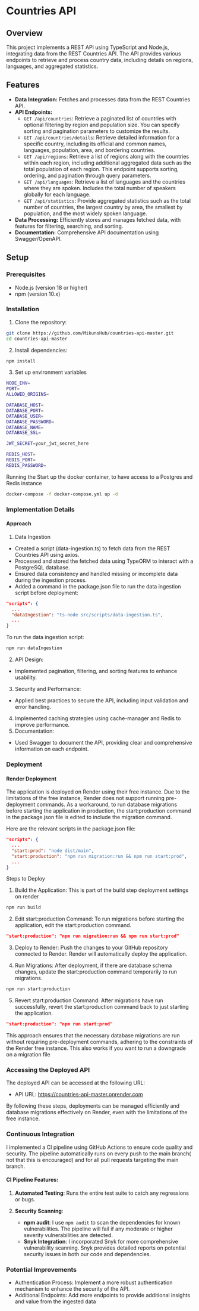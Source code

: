 # Countries API

## Overview

This project implements a REST API using TypeScript and Node.js, integrating data from the REST Countries API. The API provides various endpoints to retrieve and process country data, including details on regions, languages, and aggregated statistics.

## Features

- **Data Integration:** Fetches and processes data from the REST Countries API.
- **API Endpoints:**
  - `GET /api/countries`: Retrieve a paginated list of countries with optional filtering by region and population size. You can specify sorting and pagination parameters to customize the results.
  - `GET /api/countries/details`: Retrieve detailed information for a specific country, including its official and common names, languages, population, area, and bordering countries.
  - `GET /api/regions`: Retrieve a list of regions along with the countries within each region, including additional aggregated data such as the total population of each region. This endpoint supports sorting, ordering, and pagination through query parameters.
  - `GET /api/languages`: Retrieve a list of languages and the countries where they are spoken. Includes the total number of speakers globally for each language.
  - `GET /api/statistics`: Provide aggregated statistics such as the total number of countries, the largest country by area, the smallest by population, and the most widely spoken language.
- **Data Processing:** Efficiently stores and manages fetched data, with features for filtering, searching, and sorting.
- **Documentation:** Comprehensive API documentation using Swagger/OpenAPI.

## Setup

### Prerequisites

- Node.js (version 18 or higher)
- npm (version 10.x)

### Installation

1. Clone the repository:

```bash
git clone https://github.com/MikunsHub/countries-api-master.git
cd countries-api-master
```

2. Install dependencies:
```bash
npm install
```
3. Set up environment variables
```bash
NODE_ENV=
PORT=
ALLOWED_ORIGINS=

DATABASE_HOST=
DATABASE_PORT=
DATABASE_USER=
DATABASE_PASSWORD=
DATABASE_NAME=
DATABASE_SSL=

JWT_SECRET=your_jwt_secret_here

REDIS_HOST=
REDIS_PORT=
REDIS_PASSWORD=
```

Running the 
Start up the docker container, to have access to a Postgres and Redis instance
```bash
docker-compose -f docker-compose.yml up -d
```

### Implementation Details
#### Approach

1. Data Ingestion
- Created a script (data-ingestion.ts) to fetch data from the REST Countries API using axios.
- Processed and stored the fetched data using TypeORM to interact with a PostgreSQL database.
- Ensured data consistency and handled missing or incomplete data during the ingestion process.
- Added a command in the package.json file to run the data ingestion script before deployment:
```json
"scripts": {
  ...
  "dataIngestion": "ts-node src/scripts/data-ingestion.ts",
  ...
}
```
To run the data ingestion script:
```bash
npm run dataIngestion
```
2. API Design:
- Implemented pagination, filtering, and sorting features to enhance usability.
3. Security and Performance:
- Applied best practices to secure the API, including input validation and error handling.
4. Implemented caching strategies using cache-manager and Redis to improve performance.
5. Documentation:
- Used Swagger to document the API, providing clear and comprehensive information on each endpoint.

### Deployment
#### Render Deployment
The application is deployed on Render using their free instance. Due to the limitations of the free instance, Render does not support running pre-deployment commands. As a workaround, to run database migrations before starting the application in production, the start:production command in the package.json file is edited to include the migration command.

Here are the relevant scripts in the package.json file:
```json
"scripts": {
  ...
  "start:prod": "node dist/main",
  "start:production": "npm run migration:run && npm run start:prod",
  ...
}
```
Steps to Deploy
1. Build the Application:
This is part of the build step deployment settings on render

```bash
npm run build
```

2. Edit start:production Command:
To run migrations before starting the application, edit the start:production command.

```json
"start:production": "npm run migration:run && npm run start:prod"
```
3. Deploy to Render:
Push the changes to your GitHub repository connected to Render. Render will automatically deploy the application.

4. Run Migrations:
After deployment, if there are database schema changes, update the start:production command temporarily to run migrations.

```bash
npm run start:production
```
5. Revert start:production Command:
After migrations have run successfully, revert the start:production command back to just starting the application.

```json
"start:production": "npm run start:prod"
```
This approach ensures that the necessary database migrations are run without requiring pre-deployment commands, adhering to the constraints of the Render free instance. This also works if you want to run a downgrade on a migration file

### Accessing the Deployed API
The deployed API can be accessed at the following URL:

- API URL: https://countries-api-master.onrender.com

By following these steps, deployments can be managed efficiently and database migrations effectively on Render, even with the limitations of the free instance.

### Continuous Integration

I implemented a CI pipeline using GitHub Actions to ensure code quality and security. The pipeline automatically runs on every push to the main branch( not that this is encouraged) and for all pull requests targeting the main branch.

#### CI Pipeline Features:

1. **Automated Testing**: Runs the entire test suite to catch any regressions or bugs.

2. **Security Scanning**:
   - **npm audit**: I use `npm audit` to scan the dependencies for known vulnerabilities. The pipeline will fail if any moderate or higher severity vulnerabilities are detected.
   - **Snyk Integration**: I incorporated Snyk for more comprehensive vulnerability scanning. Snyk provides detailed reports on potential security issues in both our code and dependencies.


### Potential Improvements
- Authentication Process: Implement a more robust authentication mechanism to enhance the security of the API.
- Additional Endpoints: Add more endpoints to provide additional insights and value from the ingested data